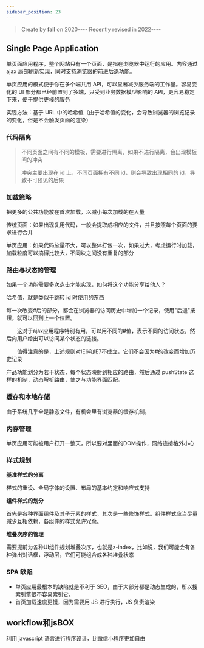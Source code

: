 ```yaml
---
sidebar_position: 23
---
```


> Create by **fall** on 2020----
> Recently revised in 2022----

## Single Page Application

单页面应用程序，整个网站只有一个页面，是指在浏览器中运行的应用。内容通过ajax 局部刷新实现，同时支持浏览器的前进后退功能。

单页应用的模式便于你在多个端共用 API，可以显著减少服务端的工作量。容易变化的 UI 部分都已经前置到了多端，只受到业务数据模型影响的 API，更容易稳定下来，便于提供更棒的服务

实现方法：基于 URL 中的哈希值（由于哈希值的变化，会导致浏览器的浏览记录的变化，但是不会触发页面的渲染）

### 代码隔离

>不同页面之间有不同的模板，需要进行隔离，如果不进行隔离，会出现模板间的冲突
>
>冲突主要出现在 id 上，不同页面拥有不同 id，则会导致出现相同的 id，导致不可预见的后果

### 加载策略

把更多的公共功能放在首次加载，以减小每次加载的在入量

传统页面：如果出现复用代码，一般会提取成相应的文件，并且按照每个页面的要求进行合并

单页应用：如果代码总量不大，可以整体打包一次，如果过大，考虑运行时加载，加载粒度可以搞得比较大，不同块之间没有重复的部分

### 路由与状态的管理

如果一个功能需要多次点击才能实现，如何将这个功能分享给他人？

哈希值，就是类似于跳转 id 时使用的东西 

每一次改变#后的部分，都会在浏览器的访问历史中增加一个记录，使用"后退"按钮，就可以回到上一个位置。

　　这对于ajax应用程序特别有用，可以用不同的#值，表示不同的访问状态，然后向用户给出可以访问某个状态的链接。

　　值得注意的是，上述规则对IE6和IE7不成立，它们不会因为#的改变而增加历史记录

产品功能划分为若干状态，每个状态映射到相应的路由，然后通过 pushState 这样的机制，动态解析路由，使之与功能界面匹配。

### 缓存和本地存储

由于系统几乎全是静态文件，有机会里有浏览器的缓存机制，

### 内存管理

单页应用可能被用户打开一整天，所以要对里面的DOM操作，网络连接格外小心

### 样式规划

**基准样式的分离**

样式的重设、全局字体的设置、布局的基本约定和响应式支持

**组件样式的划分**

首先是各种界面组件及其子元素的样式，其次是一些修饰样式。组件样式应当尽量减少互相依赖，各组件的样式允许冗余。

**堆叠次序的管理**

需要提前为各种UI组件规划堆叠次序，也就是z-index，比如说，我们可能会有各种弹出对话框，浮动层，它们可能组合成各种堆叠状态

### SPA 缺陷

- 单页应用最根本的缺陷就是不利于 SEO，由于大部分都是动态生成的，所以搜索引擎很不容易索引它。
- 首页加载速度更慢，因为需要用 JS 进行执行，JS 负责渲染

## workflow和jsBOX

利用 javascript 语言进行程序设计，比微信小程序更加自由

